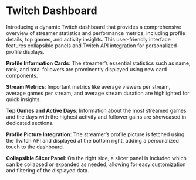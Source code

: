 # Twitch Dashboard

Introducing a dynamic Twitch dashboard that provides a comprehensive overview of streamer statistics and performance metrics, including profile details, top games, and activity insights. This user-friendly interface features collapsible panels and Twitch API integration for personalized profile displays.

**Profile Information Cards**: The streamer’s essential statistics such as name, rank, and total followers are prominently displayed using new card components.

**Stream Metrics**: Important metrics like average viewers per stream, average games per stream, and average stream duration are highlighted for quick insights.

**Top Games and Active Days**: Information about the most streamed games and the days with the highest activity and follower gains are showcased in dedicated sections.

**Profile Picture Integration**: The streamer’s profile picture is fetched using the Twitch API and displayed at the bottom right, adding a personalized touch to the dashboard.

**Collapsible Slicer Panel**: On the right side, a slicer panel is included which can be collapsed or expanded as needed, allowing for easy customization and filtering of the displayed data.
